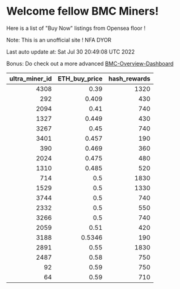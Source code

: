 # Welcome fellow BMC Miners!
Here is a list of "Buy Now" listings from Opensea floor !

Note: This is an unofficial site ! NFA DYOR

Last auto update at: Sat Jul 30 20:49:08 UTC 2022

Bonus: Do check out a more advanced [BMC-Overview-Dashboard](https://dune.com/defifunk/BMC-Overview-Dashboard)


|   ultra_miner_id |   ETH_buy_price |   hash_rewards |
|-----------------:|----------------:|---------------:|
|             4308 |          0.39   |           1320 |
|              292 |          0.409  |            430 |
|             2094 |          0.41   |            740 |
|             1327 |          0.449  |            430 |
|             3267 |          0.45   |            740 |
|             3401 |          0.457  |            190 |
|              390 |          0.469  |            360 |
|             2024 |          0.475  |            480 |
|             1310 |          0.485  |            520 |
|              714 |          0.5    |           1830 |
|             1529 |          0.5    |           1330 |
|             3744 |          0.5    |            740 |
|             2332 |          0.5    |            550 |
|             3266 |          0.5    |            740 |
|             2059 |          0.51   |            420 |
|             3188 |          0.5346 |            190 |
|             2891 |          0.55   |           1830 |
|             2487 |          0.58   |            750 |
|               92 |          0.59   |            750 |
|               64 |          0.59   |            710 |